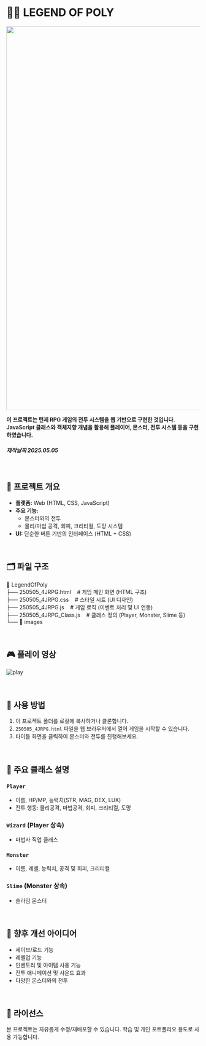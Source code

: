 # 🧙‍♂️ LEGEND OF POLY

<img src="https://github.com/user-attachments/assets/578d2602-2996-4f2d-b4cf-c2b7536941bd" width="1000">  

**이 프로젝트는 턴제 RPG 게임의 전투 시스템을 웹 기반으로 구현한 것입니다.**  
**JavaScript 클래스와 객체지향 개념을 활용해 플레이어, 몬스터, 전투 시스템 등을 구현하였습니다.**

##### 제작날짜 2025.05.05


<br>

## 📌 프로젝트 개요

- **플랫폼:** Web (HTML, CSS, JavaScript)
- **주요 기능:**
  - 몬스터와의 전투
  - 물리/마법 공격, 회피, 크리티컬, 도망 시스템    
- **UI:** 단순한 버튼 기반의 인터페이스 (HTML + CSS)
  
<br>

## 🗂️ 파일 구조
📁 LegendOfPoly   
├── 250505_4JRPG.html &nbsp;&nbsp; # 게임 메인 화면 (HTML 구조)  
├── 250505_4JRPG.css &nbsp;&nbsp; # 스타일 시트 (UI 디자인)  
├── 250505_4JRPG.js &nbsp;&nbsp; # 게임 로직 (이벤트 처리 및 UI 연동)  
├── 250505_4JRPG_Class.js &nbsp;&nbsp; # 클래스 정의 (Player, Monster, Slime 등)  
└── 📁 images

<br>

## 🎮 플레이 영상
![play](https://github.com/user-attachments/assets/345b1fb2-4bc3-425b-b3e6-467317bb5d68)


<br>

## 📜 사용 방법

1. 이 프로젝트 폴더를 로컬에 복사하거나 클론합니다.
2. `250505_4JRPG.html` 파일을 웹 브라우저에서 열어 게임을 시작할 수 있습니다.
3. 타이틀 화면을 클릭하여 몬스터와 전투를 진행해보세요.

<br>

## 👾 주요 클래스 설명

### `Player`
- 이름, HP/MP, 능력치(STR, MAG, DEX, LUK)
- 전투 행동: 물리공격, 마법공격, 회피, 크리티컬, 도망

### `Wizard` (Player 상속)
- 마법사 직업 클래스

### `Monster`
- 이름, 레벨, 능력치, 공격 및 회피, 크리티컬

### `Slime` (Monster 상속)
- 슬라임 몬스터

<br>

## 🌱 향후 개선 아이디어

- 세이브/로드 기능
- 레벨업 기능
- 인벤토리 및 아이템 사용 기능
- 전투 애니메이션 및 사운드 효과
- 다양한 몬스터와의 전투

<br>

## 📃 라이선스

본 프로젝트는 자유롭게 수정/재배포할 수 있습니다. 학습 및 개인 포트폴리오 용도로 사용 가능합니다.  
